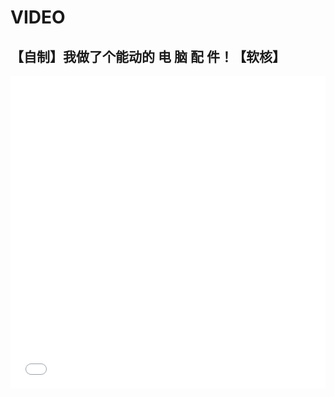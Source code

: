 # VIDEO







## 【自制】我做了个能动的 电 脑 配 件！【软核】

<iframe align="center" width="100%" height="500"  src="//player.bilibili.com/player.html?aid=212189891&bvid=BV1ka411b76m&cid=548248234&page=1"  frameborder="no" border="0" marginwidth="0" marginheight="0"  scrolling="yes"></iframe>




